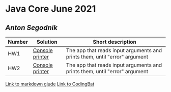 # Java Core June 2021

## *Anton Segodnik*

| Number | Solution  | Short description
| --- | --- | --- |
|HW1 | [Console printer](https://github.com/NikolaevArtem/Java_Core_June_2021/tree/feature/AntonSegodnik/src/main/java/homework_1) | The app that reads input arguments and prints them, until "error" argument |
|HW2 | [Console printer](https://github.com/NikolaevArtem/Java_Core_June_2021/tree/feature/AntonSegodnik/src/main/java/homework_2) | The app that reads input arguments and prints them, until "error" argument |

[Link to markdown giude](https://github.com/adam-p/markdown-here/wiki/Markdown-Cheatsheet)
[Link to CodingBat](https://codingbat.com/done?user=segodnik@gmail.com&tag=8130222420)
